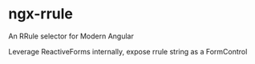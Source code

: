 # ngx-rrule

An RRule selector for Modern Angular

Leverage ReactiveForms internally, expose rrule string as a FormControl
